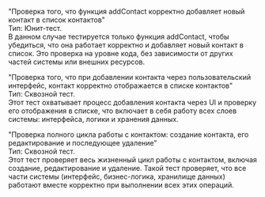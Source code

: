 "Проверка того, что функция addContact корректно добавляет новый контакт в список контактов"  
Тип: Юнит-тест.  
В данном случае тестируется только функция addContact, чтобы убедиться, что она работает корректно и добавляет новый контакт в список. Это проверка на уровне кода, без зависимости от других частей системы или внешних ресурсов.

"Проверка того, что при добавлении контакта через пользовательский интерфейс, контакт корректно отображается в списке контактов"  
Тип: Сквозной тест.  
Этот тест охватывает процесс добавления контакта через UI и проверку его отображения в списке, что включает в себя работу всех слоев системы: интерфейса, логики и хранения данных.

"Проверка полного цикла работы с контактом: создание контакта, его редактирование и последующее удаление"  
Тип: Сквозной тест.  
Этот тест проверяет весь жизненный цикл работы с контактом, включая создание, редактирование и удаление. Такой тест проверяет, что все части системы (интерфейс, бизнес-логика, хранилище данных) работают вместе корректно при выполнении всех этих операций.